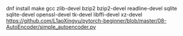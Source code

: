 dnf install make gcc zlib-devel bzip2 bzip2-devel readline-devel sqlite sqlite-devel openssl-devel tk-devel libffi-devel xz-devel
https://github.com/L1aoXingyu/pytorch-beginner/blob/master/08-AutoEncoder/simple_autoencoder.py
